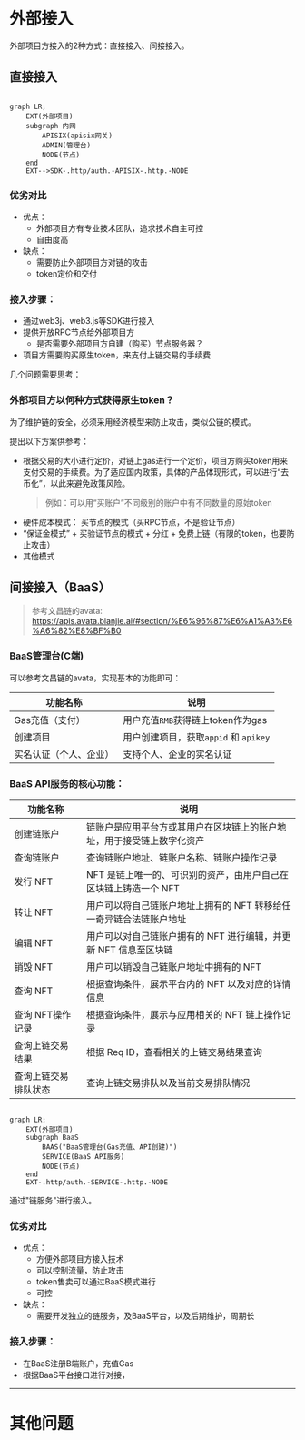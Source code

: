 # 外部接入

外部项目方接入的2种方式：直接接入、间接接入。

## 直接接入


```mermaid

graph LR;
    EXT(外部项目)
    subgraph 内网
        APISIX(apisix网关)
        ADMIN(管理台)
        NODE(节点)
    end
    EXT-->SDK-.http/auth.-APISIX-.http.-NODE

```



### 优劣对比

- 优点：
  - 外部项目方有专业技术团队，追求技术自主可控
  - 自由度高
- 缺点：
  - 需要防止外部项目方对链的攻击
  - token定价和交付

### 接入步骤：
- 通过web3j、web3.js等SDK进行接入
- 提供开放RPC节点给外部项目方
  - 是否需要外部项目方自建（购买）节点服务器？
- 项目方需要购买原生token，来支付上链交易的手续费

几个问题需要思考：

### 外部项目方以何种方式获得原生token？

为了维护链的安全，必须采用经济模型来防止攻击，类似公链的模式。

提出以下方案供参考：

- 根据交易的大小进行定价，对链上gas进行一个定价，项目方购买token用来支付交易的手续费。为了适应国内政策，具体的产品体现形式，可以进行“去币化”，以此来避免政策风险。
  > 例如：可以用“买账户”不同级别的账户中有不同数量的原始token
- 硬件成本模式： 买节点的模式（买RPC节点，不是验证节点）
- “保证金模式” + 买验证节点的模式 + 分红 + 免费上链（有限的token，也要防止攻击）
- 其他模式


## 间接接入（BaaS）

> 参考文昌链的avata: https://apis.avata.bianjie.ai/#section/%E6%96%87%E6%A1%A3%E6%A6%82%E8%BF%B0

### BaaS管理台(C端)

可以参考文昌链的avata，实现基本的功能即可：

| 功能名称 | 说明 |
| -----| ----|
|Gas充值（支付）| 用户充值`RMB`获得链上token作为gas|
|创建项目| 用户创建项目，获取`appid` 和 `apikey`|
|实名认证（个人、企业）| 支持个人、企业的实名认证|


### BaaS API服务的核心功能：
| 功能名称 | 说明 |
| -----| ----|
|创建链账户|链账户是应用平台方或其用户在区块链上的账户地址，用于接受链上数字化资产|
|查询链账户|查询链账户地址、链账户名称、链账户操作记录|
|发行 NFT|NFT 是链上唯一的、可识别的资产，由用户自己在区块链上铸造一个 NFT|
|转让 NFT|用户可以将自己链账户地址上拥有的 NFT 转移给任一奇异链合法链账户地址|
|编辑 NFT|用户可以对自己链账户拥有的 NFT 进行编辑，并更新 NFT 信息至区块链|
|销毁 NFT|用户可以销毁自己链账户地址中拥有的 NFT|
|查询 NFT|根据查询条件，展示平台内的 NFT 以及对应的详情信息|
|查询 NFT操作记录|根据查询条件，展示与应用相关的 NFT 链上操作记录|
|查询上链交易结果|根据 Req ID，查看相关的上链交易结果查询|
|查询上链交易排队状态|查询上链交易排队以及当前交易排队情况|


```mermaid

graph LR;
    EXT(外部项目)
    subgraph BaaS
        BAAS("BaaS管理台(Gas充值、API创建)")
        SERVICE(BaaS API服务)
        NODE(节点)
    end
    EXT-.http/auth.-SERVICE-.http.-NODE

```

通过"链服务"进行接入。

### 优劣对比

- 优点：
  - 方便外部项目方接入技术
  - 可以控制流量，防止攻击
  - token售卖可以通过BaaS模式进行
  - 可控
- 缺点：
  - 需要开发独立的链服务，及BaaS平台，以及后期维护，周期长

### 接入步骤：

- 在BaaS注册B端账户，充值Gas
- 根据BaaS平台接口进行对接，


----

# 其他问题
